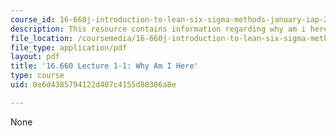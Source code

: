 ```yaml
---
course_id: 16-660j-introduction-to-lean-six-sigma-methods-january-iap-2012
description: This resource contains information regarding why am i here.
file_location: /coursemedia/16-660j-introduction-to-lean-six-sigma-methods-january-iap-2012/0e6d4385794122d407c4155d88306a8e_MIT16_660JIAP12_1-1.pdf
file_type: application/pdf
layout: pdf
title: '16.660 Lecture 1-1: Why Am I Here'
type: course
uid: 0e6d4385794122d407c4155d88306a8e

---
```

None